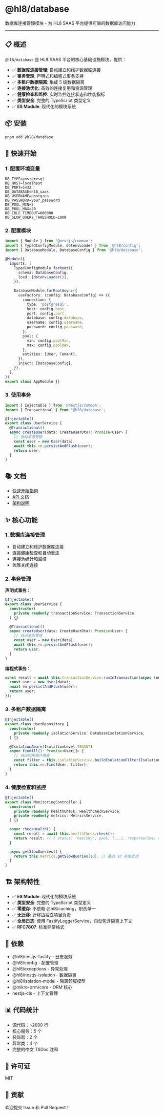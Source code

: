 # @hl8/database

数据库连接管理模块 - 为 HL8 SAAS 平台提供可靠的数据库访问能力

---

## 📋 概述

`@hl8/database` 是 HL8 SAAS 平台的核心基础设施模块，提供：

- ✅ **数据库连接管理**: 自动建立和维护数据库连接
- ✅ **事务管理**: 声明式和编程式事务支持
- ✅ **多租户数据隔离**: 集成 5 级数据隔离
- ✅ **连接池优化**: 高效的连接复用和资源管理
- ✅ **健康检查和监控**: 实时监控连接状态和性能指标
- ✅ **类型安全**: 完整的 TypeScript 类型定义
- ✅ **ES Module**: 现代化的模块系统

## 📦 安装

```bash
pnpm add @hl8/database
```

## 🚀 快速开始

### 1. 配置环境变量

```env
DB_TYPE=postgresql
DB_HOST=localhost
DB_PORT=5432
DB_DATABASE=hl8_saas
DB_USERNAME=postgres
DB_PASSWORD=your_password
DB_POOL_MIN=5
DB_POOL_MAX=20
DB_IDLE_TIMEOUT=600000
DB_SLOW_QUERY_THRESHOLD=1000
```

### 2. 配置模块

```typescript
import { Module } from '@nestjs/common';
import { TypedConfigModule, dotenvLoader } from '@hl8/config';
import { DatabaseModule, DatabaseConfig } from '@hl8/database';

@Module({
  imports: [
    TypedConfigModule.forRoot({
      schema: DatabaseConfig,
      load: [dotenvLoader()],
    }),
    
    DatabaseModule.forRootAsync({
      useFactory: (config: DatabaseConfig) => ({
        connection: {
          type: 'postgresql',
          host: config.host,
          port: config.port,
          database: config.database,
          username: config.username,
          password: config.password,
        },
        pool: {
          min: config.poolMin,
          max: config.poolMax,
        },
        entities: [User, Tenant],
      }),
      inject: [DatabaseConfig],
    }),
  ],
})
export class AppModule {}
```

### 3. 使用事务

```typescript
import { Injectable } from '@nestjs/common';
import { Transactional } from '@hl8/database';

@Injectable()
export class UserService {
  @Transactional()
  async createUser(data: CreateUserDto): Promise<User> {
    // 自动事务管理
    const user = new User(data);
    await this.em.persistAndFlush(user);
    return user;
  }
}
```

## 📚 文档

- [快速开始指南](../../specs/004-database/quickstart.md)
- [API 文档](../../specs/004-database/contracts/)
- [架构说明](../../specs/004-database/architecture-notes.md)

## ✨ 核心功能

### 1. 数据库连接管理

- 自动建立和维护数据库连接
- 连接健康检查和自动重连
- 连接池统计和监控
- 优雅关闭连接

### 2. 事务管理

**声明式事务**：

```typescript
@Injectable()
export class UserService {
  constructor(
    private readonly transactionService: TransactionService,
  ) {}

  @Transactional()
  async createUser(data: CreateUserDto): Promise<User> {
    // 自动事务管理
    const user = new User(data);
    await this.em.persistAndFlush(user);
    return user;
  }
}
```

**编程式事务**：

```typescript
const result = await this.transactionService.runInTransaction(async (em) => {
  const user = new User(data);
  await em.persistAndFlush(user);
  return user;
});
```

### 3. 多租户数据隔离

```typescript
@Injectable()
export class UserRepository {
  constructor(
    private readonly isolationService: DatabaseIsolationService,
  ) {}

  @IsolationAware(IsolationLevel.TENANT)
  async findAll(): Promise<User[]> {
    // 自动应用租户隔离
    const filter = this.isolationService.buildIsolationFilter(IsolationLevel.TENANT);
    return this.em.find(User, filter);
  }
}
```

### 4. 健康检查和监控

```typescript
@Injectable()
export class MonitoringController {
  constructor(
    private readonly healthCheck: HealthCheckService,
    private readonly metrics: MetricsService,
  ) {}

  async checkHealth() {
    const result = await this.healthCheck.check();
    return result; // { status: 'healthy', pool: {...}, responseTime: 45 }
  }

  async getSlowQueries() {
    return this.metrics.getSlowQueries(10); // 最近 10 条慢查询
  }
}
```

## 🏗️ 架构特性

- ✅ **ES Module**: 现代化的模块系统
- ✅ **类型安全**: 完整的 TypeScript 类型定义
- ✅ **零缓存**: 不依赖 @hl8/caching，职责单一
- ✅ **无迁移**: 迁移由独立项目负责
- ✅ **全局日志**: 使用 FastifyLoggerService，自动包含隔离上下文
- ✅ **RFC7807**: 标准异常格式

## 🔗 依赖

- @hl8/nestjs-fastify - 日志服务
- @hl8/config - 配置管理
- @hl8/exceptions - 异常处理
- @hl8/nestjs-isolation - 数据隔离
- @hl8/isolation-model - 隔离领域模型
- @mikro-orm/core - ORM 核心
- nestjs-cls - 上下文管理

## 📊 代码统计

- 源代码：~2000 行
- 核心服务：5 个
- 装饰器：2 个
- 异常类：4 个
- 完整的中文 TSDoc 注释

## 📄 许可证

MIT

## 🤝 贡献

欢迎提交 Issue 和 Pull Request！
